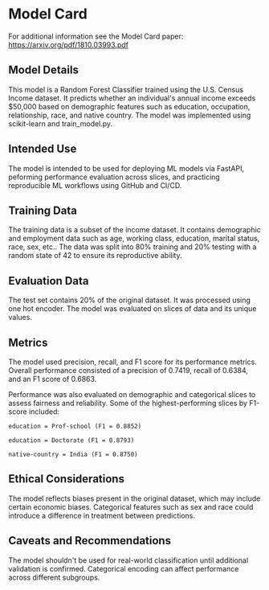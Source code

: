 # Model Card

For additional information see the Model Card paper: https://arxiv.org/pdf/1810.03993.pdf

## Model Details

This model is a Random Forest Classifier trained using the U.S. Census Income dataset. It predicts whether an individual's annual income exceeds $50,000 based on demographic features such as education, occupation, relationship, race, and native country. The model was implemented using scikit-learn and train_model.py.

## Intended Use

The model is intended to be used for deploying ML models via FastAPI, peforming performance evaluation across slices, and practicing reproducible ML workflows using GitHub and CI/CD.

## Training Data

The training data is a subset of the income dataset. It contains demographic and employment data such as age, working class, education, marital status, race, sex, etc.. The data was split into 80% training and 20% testing with a random state of 42 to ensure its reproductive ability.

## Evaluation Data

The test set contains 20% of the original dataset. It was processed using one hot encoder. The model was evaluated on slices of data and its unique values. 

## Metrics

The model used precision, recall, and F1 score for its performance metrics. Overall performance consisted of a precision of 0.7419, recall of 0.6384, and an F1 score of 0.6863. 

Performance was also evaluated on demographic and categorical slices to assess fairness and reliability. Some of the highest-performing slices by F1-score included:

    education = Prof-school (F1 = 0.8852)

    education = Doctorate (F1 = 0.8793)

    native-country = India (F1 = 0.8750)

## Ethical Considerations

The model reflects biases present in the original dataset, which may include certain economic biases. Categorical features such as sex and race could introduce a difference in treatment between predictions. 

## Caveats and Recommendations

The model shouldn't be used for real-world classification until additional validation is confirmed. Categorical encoding can affect performance across different subgroups. 